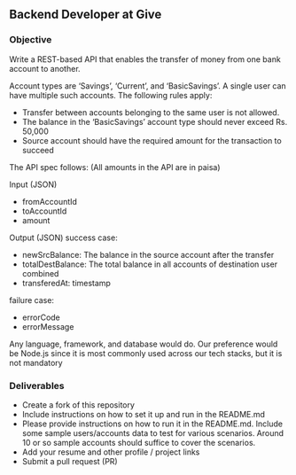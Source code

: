 ## Backend Developer at Give

### Objective
Write a REST-based API that enables the transfer of money from one bank account to another.

Account types are ‘Savings’, ‘Current’, and ‘BasicSavings’. A single user can have multiple such accounts. The following rules apply:
* Transfer between accounts belonging to the same user is not allowed.
* The balance in the ‘BasicSavings’ account type should never exceed Rs. 50,000
* Source account should have the required amount for the transaction to succeed

The API spec follows: (All amounts in the API are in paisa)

Input (JSON)
* fromAccountId
* toAccountId
* amount

Output (JSON)
success case:
* newSrcBalance: The balance in the source account after the transfer
* totalDestBalance: The total balance in all accounts of destination user combined
* transferedAt: timestamp

failure case:
* errorCode
* errorMessage

Any language, framework, and database would do. Our preference would be Node.js since it is most commonly used across our tech stacks, but it is not mandatory

### Deliverables
- Create a fork of this repository
- Include instructions on how to set it up and run in the README.md
- Please provide instructions on how to run it in the README.md. Include some sample users/accounts data to test for various scenarios. Around 10 or so sample accounts should suffice to cover the scenarios.
- Add your resume and other profile / project links
- Submit a pull request (PR)
